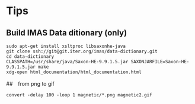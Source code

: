 Tips
==========================


## Build IMAS Data ditionary (only)

    sudo apt-get install xsltproc libsaxonhe-java 
    git clone ssh://git@git.iter.org/imas/data-dictionary.git
    cd data-dictionary
    CLASSPATH=/usr/share/java/Saxon-HE-9.9.1.5.jar SAXONJARFILE=Saxon-HE-9.9.1.5.jar make
    xdg-open html_documentation/html_documentation.html

##　from png to gif

    convert -delay 100 -loop 1 magnetic/*.png magnetic2.gif